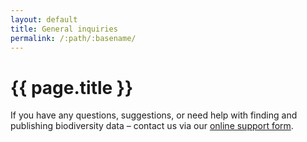 ```yaml
---
layout: default
title: General inquiries
permalink: /:path/:basename/
---
```

# {{ page.title }}

If you have any questions, suggestions, or need help with finding and publishing biodiversity data – contact us via our [online support form](https://docs.biodiversitydata.se/support/).
